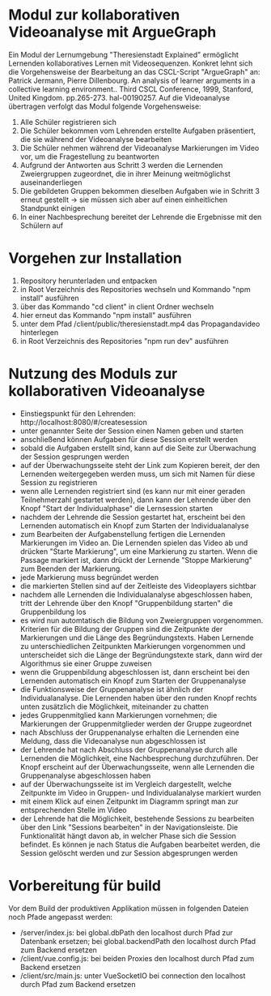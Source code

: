 # Modul zur kollaborativen Videoanalyse mit ArgueGraph
Ein Modul der Lernumgebung "Theresienstadt Explained" ermöglicht Lernenden kollaboratives Lernen mit Videosequenzen. Konkret lehnt sich die Vorgehensweise der Bearbeitung an das CSCL-Script "ArgueGraph" an:
Patrick Jermann, Pierre Dillenbourg. An analysis of learner arguments in a collective learning environment.. Third CSCL Conference, 1999, Stanford, United Kingdom. pp.265-273. hal-00190257.
Auf die Videoanalyse übertragen verfolgt das Modul folgende Vorgehensweise:
1. Alle Schüler registrieren sich
2. Die Schüler bekommen vom Lehrenden erstellte Aufgaben präsentiert, die sie während der Videoanalyse bearbeiten
3. Die Schüler nehmen während der Videoanalyse Markierungen im Video vor, um die Fragestellung zu beantworten
4. Aufgrund der Antworten aus Schritt 3 werden die Lernenden Zweiergruppen zugeordnet, die in ihrer Meinung weitmöglichst auseinanderliegen
5. Die gebildeten Gruppen bekommen dieselben Aufgaben wie in Schritt 3 erneut gestellt -> sie müssen sich aber auf einen einheitlichen Standpunkt einigen
6. In einer Nachbesprechung bereitet der Lehrende die Ergebnisse mit den Schülern auf

# Vorgehen zur Installation
1. Repository herunterladen und entpacken
2. in Root Verzeichnis des Repositories wechseln und Kommando "npm install" ausführen
3. über das Kommando "cd client" in client Ordner wechseln
4. hier erneut das Kommando "npm install" ausführen
5. unter dem Pfad /client/public/theresienstadt.mp4 das Propagandavideo hinterlegen
6. in Root Verzeichnis des Repositories "npm run dev" ausführen

# Nutzung des Moduls zur kollaborativen Videoanalyse
- Einstiegspunkt für den Lehrenden: http://localhost:8080/#/createsession
- unter genannter Seite der Session einen Namen geben und starten
- anschließend können Aufgaben für diese Session erstellt werden
- sobald die Aufgaben erstellt sind, kann auf die Seite zur Überwachung der Session gesprungen werden
- auf der Überwachungsseite steht der Link zum Kopieren bereit, der den Lernenden weitergegeben werden muss, um sich mit Namen für diese Session zu registrieren
- wenn alle Lernenden registriert sind (es kann nur mit einer geraden Teilnehmerzahl gestartet werden), dann kann der Lehrende über den Knopf "Start der Individualphase" die Lernsession starten
- nachdem der Lehrende die Session gestartet hat, erscheint bei den Lernenden automatisch ein Knopf zum Starten der Individualanalyse
- zum Bearbeiten der Aufgabenstellung fertigen die Lernenden Markierungen im Video an. Die Lernenden spielen das Video ab und drücken "Starte Markierung", um eine Markierung zu starten. Wenn die Passage markiert ist, dann drückt der Lernende "Stoppe Markierung" zum Beenden der Markierung.
- jede Markierung muss begründet werden
- die markierten Stellen sind auf der Zeitleiste des Videoplayers sichtbar
- nachdem alle Lernenden die Individualanalyse abgeschlossen haben, tritt der Lehrende über den Knopf "Gruppenbildung starten" die Gruppenbildung los
- es wird nun automtatisch die Bildung von Zweiergruppen vorgenommen. Kriterien für die Bildung der Gruppen sind die Zeitpunkte der Markierungen und die Länge des Begründungstexts. Haben Lernende zu unterschiedlichen Zeitpunkten Markierungen vorgenommen und unterscheidet sich die Länge der Begründungstexte stark, dann wird der Algorithmus sie einer Gruppe zuweisen
- wenn die Gruppenbildung abgeschlossen ist, dann erscheint bei den Lernenden automatisch ein Knopf zum Starten der Gruppenanalyse
- die Funktionsweise der Gruppenanalyse ist ähnlich der Individualanalyse. Die Lernenden haben über den runden Knopf rechts unten zusätzlich die Möglichkeit, miteinander zu chatten
- jedes Gruppenmitglied kann Markierungen vornehmen; die Markierungen der Gruppenmitglieder werden der Gruppe zugeordnet
- nach Abschluss der Gruppenanalyse erhalten die Lernenden eine Meldung, dass die Videoanalyse nun abgeschlossen ist
- der Lehrende hat nach Abschluss der Gruppenanalyse durch alle Lernenden die Möglichkeit, eine Nachbesprechung durchzuführen. Der Knopf erscheint auf der Überwachungsseite, wenn alle Lernenden die Gruppenanalyse abgeschlossen haben
- auf der Überwachungsseite ist im Vergleich dargestellt, welche Zeitpunkte im Video in Gruppen- und Individualanalyse markiert wurden
- mit einem Klick auf einen Zeitpunkt im Diagramm springt man zur entsprechenden Stelle im Video
- der Lehrende hat die Möglichkeit, bestehende Sessions zu bearbeiten über den Link "Sessions bearbeiten" in der Navigationsleiste. Die Funktionalität hängt davon ab, in welcher Phase sich die Session befindet. Es können je nach Status die Aufgaben bearbeitet werden, die Session gelöscht werden und zur Session abgesprungen werden

# Vorbereitung für build
Vor dem Build der produktiven Applikation müssen in folgenden Dateien noch Pfade angepasst werden:
- /server/index.js: bei global.dbPath den localhost durch Pfad zur Datenbank ersetzen; bei global.backendPath den localhost durch Pfad zum Backend ersetzen
- /client/vue.config.js: bei beiden Proxies den localhost durch Pfad zum Backend ersetzen
- /client/src/main.js: unter VueSocketIO bei connection den localhost durch Pfad zum Backend ersetzen